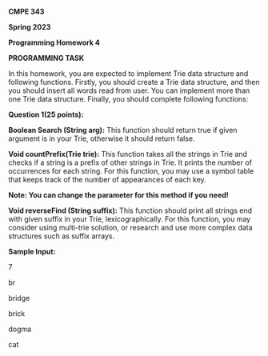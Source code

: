 <a name="br1"></a> 

**CMPE 343**

**Spring 2023**

**Programming Homework 4**


**PROGRAMMING TASK**


In this homework, you are expected to implement Trie data structure and following functions. Firstly, you should create a Trie data structure, and then you should insert all words read from user. You can implement more than one Trie data structure. Finally, you should complete following functions:

**Question 1(25 points):**

**Boolean Search (String arg):** This function should return true if given argument is in your Trie, otherwise it should return false.

**Void countPrefix(Trie trie):** This function takes all the strings in Trie and checks if a string is a prefix of other strings in Trie. It prints the number of occurrences for each string. For this function, you may use a symbol table that keeps track of the number of appearances of each key.

**Note: You can change the parameter for this method if you need!**


<a name="br2"></a> 

**Void reverseFind (String suffix):** This function should print all strings end with given suffix in your Trie, lexicographically. For this function, you may consider using multi-trie solution, or research and use more complex data structures such as suffix arrays.

**Sample Input:**

7

br

bridge

brick

dogma

cat

cathedral

dog

**Sample Output-1**

Choose the function you want to use:

1) Search

2) Count Prefix

3) Find Reverse

1

cat

>True



**Sample Output-2:**

Choose the function you want to use:

1) Search

2) Count Prefix

3) Find Reverse

1

ball

> False


**Sample Output-3:**

Choose the function you want to use:

1) Search

2) Count Prefix

3) Find Reverse

2

> 2 0 0 0 1 0 1


**Sample Output-4:**

Choose the function you want to use:

1) Search

2) Count Prefix

3) Find Reverse

3

e

> bridge

**Sample Output-5**

Choose the function you want to use:

1) Search

2) Count Prefix

3) Find Reverse

3

ab

> No result


<a name="br3"></a> 

**Question 2(25 points):**

In this question, you will implement a String sorting algorithm. You will be given two same length of arrays of String. The Strings of the second array will not contain duplicate characters. You will sort the first array based on the following rules. 

First, you need to find the distance between the Strings at the same index of the arrays. The distance calculation formula is:

· Each letter has a number starting from 1 and increasing one by one. “A” is 1, while “Z” is 26.

· The integer value of a String is determined by the letter number. For an example, the integer value of “abj” is 1210.

· Find the distance between two Strings at the same indexes by subtracting their values. For example, the distance between at index “0” from the first array “abj” and from the second array “bal” is **|**1210-2112**|** = 902.

· If the distance value is even, then sort your String from the first set based on the String from the second set. In our example “abj” will be sorted based on the order of “bal”, which ‘b’ has the highest priority while “l” has the least in sorting. The sorted version of “abj” will become “baj”. The order of letter “j” in the first string cannot be found in the second string. Therefore, you need to add it to the last of the String.

· If the distance value is odd, then sort your string lexicographically in ascending order.

**Example-1**

First Array:

dog honey apple rope

Second Array:

gdbo bonex pina elo

Sorted Array:

> gdo ehnoy ppale eorp



**Example-2**

First Array:

forest water nick doze

Second Array:

ftrki olis cim ipgk

Sorted Array:

> eforst aertw cink doze
